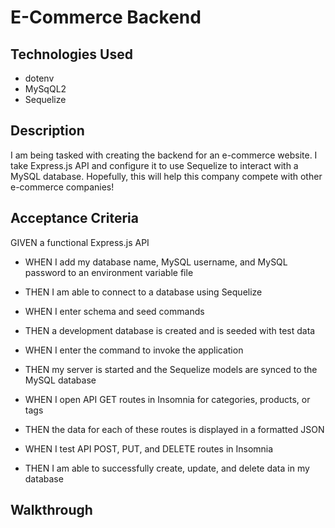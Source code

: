 # E-Commerce Backend
## Technologies Used
* dotenv
* MySqQL2
* Sequelize

## Description
 I am being tasked with creating the backend for an e-commerce website. I take Express.js API and configure it to use Sequelize to interact with  a MySQL database.
 Hopefully, this will help this company compete with other e-commerce companies!

## Acceptance Criteria
GIVEN a functional Express.js API

* WHEN I add my database name, MySQL username, and MySQL password to an environment variable file
* THEN I am able to connect to a database using Sequelize

* WHEN I enter schema and seed commands
* THEN a development database is created and is seeded with test data

* WHEN I enter the command to invoke the application
* THEN my server is started and the Sequelize models are synced to the MySQL database

* WHEN I open API GET routes in Insomnia for categories, products, or tags
* THEN the data for each of these routes is displayed in a formatted JSON

* WHEN I test API POST, PUT, and DELETE routes in Insomnia
* THEN I am able to successfully create, update, and delete data in my database

## Walkthrough 
